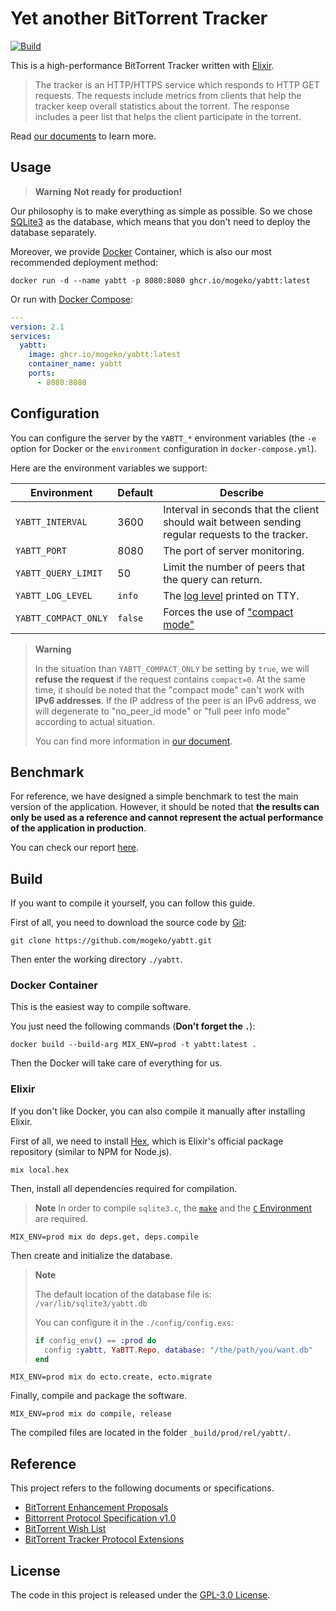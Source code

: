 # Yet another BitTorrent Tracker

[![Build](https://github.com/mogeko/yabtt/actions/workflows/build.yml/badge.svg)](https://github.com/mogeko/yabtt/actions/workflows/build.yml)

This is a high-performance BitTorrent Tracker written with [Elixir](https://elixir-lang.org).

> The tracker is an HTTP/HTTPS service which responds to HTTP GET requests. The requests include metrics from clients that help the tracker keep overall statistics about the torrent. The response includes a peer list that helps the client participate in the torrent.

Read [our documents](http://mogeko.github.io/yabtt) to learn more.

## Usage

> **Warning** **Not ready for production!**

Our philosophy is to make everything as simple as possible. So we chose [SQLite3](https://www.sqlite.org) as the database, which means that you don't need to deploy the database separately.

Moreover, we provide [Docker](https://www.docker.com/resources/what-container) Container, which is also our most recommended deployment method:

```shell
docker run -d --name yabtt -p 8080:8080 ghcr.io/mogeko/yabtt:latest
```

Or run with [Docker Compose](https://docs.docker.com/compose):

```yml
---
version: 2.1
services:
  yabtt:
    image: ghcr.io/mogeko/yabtt:latest
    container_name: yabtt
    ports:
      - 8080:8080
```

## Configuration

You can configure the server by the `YABTT_*` environment variables (the `-e` option for Docker or the `environment` configuration in `docker-compose.yml`).

Here are the environment variables we support:

| Environment          | Default | Describe                                                                                         |
| -------------------- | ------- | ------------------------------------------------------------------------------------------------ |
| `YABTT_INTERVAL`     | 3600    | Interval in seconds that the client should wait between sending regular requests to the tracker. |
| `YABTT_PORT`         | 8080    | The port of server monitoring.                                                                   |
| `YABTT_QUERY_LIMIT`  | 50      | Limit the number of peers that the query can return.                                             |
| `YABTT_LOG_LEVEL`    | `info`  | The [log level](https://hexdocs.pm/logger/Logger.html#module-levels) printed on TTY.             |
| `YABTT_COMPACT_ONLY` | `false` | Forces the use of ["compact mode"](https://wiki.theory.org/BitTorrentTrackerExtensions)          |

> **Warning**
>
> In the situation than `YABTT_COMPACT_ONLY` be setting by `true`, we will **refuse the request** if the request contains `compact=0`. At the same time, it should be noted that the "compact mode" can't work with **IPv6 addresses**. If the IP address of the peer is an IPv6 address, we will degenerate to "no_peer_id mode" or "full peer info mode" according to actual situation.
>
> You can find more information in [our document](https://mogeko.github.io/yabtt/YaBTT.Response.html#extract/2-options).

## Benchmark

For reference, we have designed a simple benchmark to test the main version of the application. However, it should be noted that **the results can only be used as a reference and cannot represent the actual performance of the application in production**.

You can check our report [here](https://github.com/mogeko/yabtt/tree/master/benchmark).

## Build

If you want to compile it yourself, you can follow this guide.

First of all, you need to download the source code by [Git](https://git-scm.com):

```shell
git clone https://github.com/mogeko/yabtt.git
```

Then enter the working directory `./yabtt`.

### Docker Container

This is the easiest way to compile software.

You just need the following commands (**Don't forget the `.`**):

```shell
docker build --build-arg MIX_ENV=prod -t yabtt:latest .
```

Then the Docker will take care of everything for us.

### Elixir

If you don't like Docker, you can also compile it manually after installing Elixir.

First of all, we need to install [Hex](https://hex.pm), which is Elixir's official package repository (similar to NPM for Node.js).

```shell
mix local.hex
```

Then, install all dependencies required for compilation.

> **Note** In order to compile `sqlite3.c`, the [`make`](https://www.gnu.org/software/make) and the [`C` Environment](https://gcc.gnu.org) are required.

```shell
MIX_ENV=prod mix do deps.get, deps.compile
```

Then create and initialize the database.

> **Note**
>
> The default location of the database file is: `/var/lib/sqlite3/yabtt.db`
>
> You can configure it in the `./config/config.exs`:
>
> ```elixir
> if config_env() == :prod do
>   config :yabtt, YaBTT.Repo, database: "/the/path/you/want.db"
> end
> ```

```shell
MIX_ENV=prod mix do ecto.create, ecto.migrate
```

Finally, compile and package the software.

```shell
MIX_ENV=prod mix do compile, release
```

The compiled files are located in the folder `_build/prod/rel/yabtt/`.

## Reference

This project refers to the following documents or specifications.

- [BitTorrent Enhancement Proposals](http://bittorrent.org/beps/bep_0000.html)
- [Bittorrent Protocol Specification v1.0](https://wiki.theory.org/BitTorrentSpecification)
- [BitTorrent Wish List](https://wiki.theory.org/BitTorrentWishList)
- [BitTorrent Tracker Protocol Extensions](https://wiki.theory.org/BitTorrentTrackerExtensions)

## License

The code in this project is released under the [GPL-3.0 License](./LICENSE).
